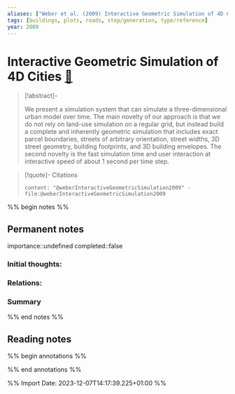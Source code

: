 ```yaml
---
aliases: ["Weber et al. (2009) Interactive Geometric Simulation of 4D Cities"]
tags: [buildings, plots, roads, step/generation, type/reference]
year: 2009
---
```

# Interactive Geometric Simulation of 4D Cities [📖](zotero://select/library/items/RM76LIZ2)

> [!abstract]-
> 
> We present a simulation system that can simulate a three-dimensional urban model over time. The main novelty of our approach is that we do not rely on land-use simulation on a regular grid, but instead build a complete and inherently geometric simulation that includes exact parcel boundaries, streets of arbitrary orientation, street widths, 3D street geometry, building footprints, and 3D building envelopes. The second novelty is the fast simulation time and user interaction at interactive speed of about 1 second per time step.
> 

> [!quote]- Citations
> 
> ```query
> content: "@weberInteractiveGeometricSimulation2009" -file:@weberInteractiveGeometricSimulation2009
> ```

%% begin notes %%
## Permanent notes
importance::undefined
completed::false
### Initial thoughts:


### Relations:


### Summary


%% end notes %%
## Reading notes
%% begin annotations %%

%% end annotations %%



%% Import Date: 2023-12-07T14:17:39.225+01:00 %%
